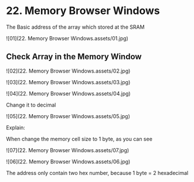 # 22. Memory Browser Windows



The Basic address of the array which stored at the SRAM

![01](22. Memory Browser Windows.assets/01.jpg)

## Check Array in the Memory Window

![02](22. Memory Browser Windows.assets/02.jpg)

![03](22. Memory Browser Windows.assets/03.jpg)

![04](22. Memory Browser Windows.assets/04.jpg)

Change it to decimal

![05](22. Memory Browser Windows.assets/05.jpg)

Explain:

When change the memory cell size to 1 byte, as you can see

![07](22. Memory Browser Windows.assets/07.jpg)

![06](22. Memory Browser Windows.assets/06.jpg)

The address only contain two hex number, because 1 byte = 2 hexadecimal 